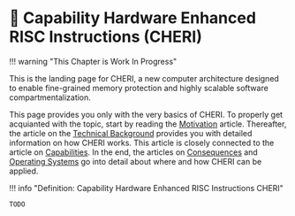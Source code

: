 # :cherries: Capability Hardware Enhanced RISC Instructions (CHERI)

!!! warning "This Chapter is Work In Progress"

This is the landing page for CHERI, a new computer architecture designed to enable fine-grained memory protection and highly scalable software compartmentalization.

This page provides you only with the very basics of CHERI. To properly get acquianted with the topic, start by reading the [Motivation](./motivation.md) article. Thereafter, the article on the [Technical Background](./technical_background.md) provides you with detailed information on how CHERI works. This article is closely connected to the article on [Capabilities](./capabilities.md). In the end, the articles on [Consequences](./consequences.md) and [Operating Systems](./operating_systems.md) go into detail about where and how CHERI can be applied.

!!! info "Definition: Capability Hardware Enhanced RISC Instructions CHERI"

    TODO
